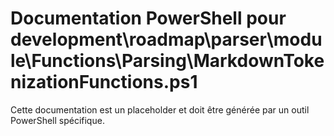 # Documentation PowerShell pour development\roadmap\parser\module\Functions\Parsing\MarkdownTokenizationFunctions.ps1

Cette documentation est un placeholder et doit être générée par un outil PowerShell spécifique.
